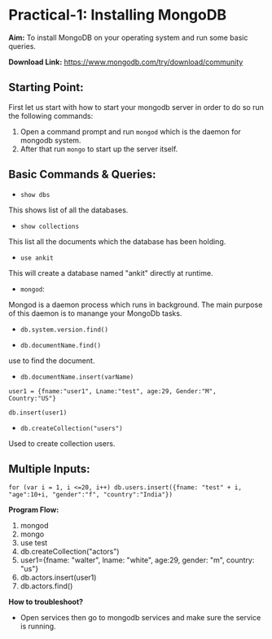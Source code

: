 # Practical-1: Installing MongoDB

**Aim:** To install MongoDB on your operating system and run some basic queries.

**Download Link:** https://www.mongodb.com/try/download/community

## Starting Point:

First let us start with how to start your mongodb server in order to do so run the following commands:

1. Open a command prompt and run `mongod` which is the daemon for mongodb system.
1. After that run `mongo` to start up the server itself.

## Basic Commands & Queries:

* `show dbs`

This shows list of all the databases.

* `show collections`

This list all the documents which the database has been holding.

* `use ankit`

This will create a database named "ankit" directly at runtime.

* `mongod`: 

Mongod is a daemon process which runs in background. The main purpose of this daemon is to manange your MongoDb tasks.

* `db.system.version.find()`


* `db.documentName.find()`

use to find the document.

* `db.documentName.insert(varName)`
```mongodb
user1 = {fname:"user1", Lname:"test", age:29, Gender:"M", Country:"US"}

db.insert(user1)

```
* `db.createCollection("users")`

Used to create collection users.

## Multiple Inputs:

``` mongodb
for (var i = 1, i <=20, i++) db.users.insert({fname: "test" + i, "age":10+i, "gender":"f", "country":"India"})

```

**Program Flow:**

1. mongod
1. mongo
1. use test
1. db.createCollection("actors")
1. user1={fname: "walter", lname: "white", age:29, gender: "m", country: "us"}
1. db.actors.insert(user1)
1. db.actors.find()

**How to troubleshoot?**

* Open services then go to mongodb services and make sure the service is running.


